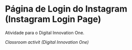 # Página de Login do Instagram (Instagram Login Page)
Atividade para o Digital Innovation One.

<i>Classroom activit (Digital Innovation One)<i>
